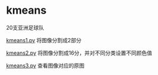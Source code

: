 # kmeans
20支亚洲足球队

[kmeans1.py](https://github.com/wangbincheng/kmeans/blob/master/kmeans1.py)
将图像分割成2部分

[kmeans2.py](https://github.com/wangbincheng/kmeans/blob/master/kmeans2.py)
将图像分割成16分，并对不同分类设置不同颜色值

[kmeans3.py](https://github.com/wangbincheng/kmeans/blob/master/kmeans3.py)
查看图像对应的原图
